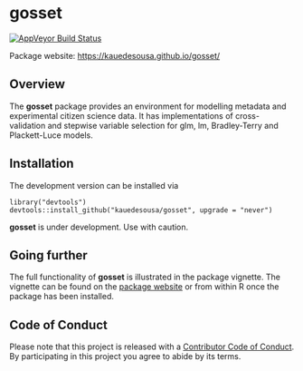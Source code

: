
gosset
======

[![AppVeyor Build Status](https://ci.appveyor.com/api/projects/status/github/kauedesousa/gosset?branch=master&svg=true)](https://ci.appveyor.com/project/kauedesousa/gosset)

Package website: <https://kauedesousa.github.io/gosset/>

Overview
--------

The **gosset** package provides an environment for modelling metadata and experimental citizen science data. It has implementations of cross-validation and stepwise variable selection for glm, lm, Bradley-Terry and Plackett-Luce models.

Installation
------------

The development version can be installed via

    library("devtools")
    devtools::install_github("kauedesousa/gosset", upgrade = "never")

**gosset** is under development. Use with caution.

Going further
-------------

The full functionality of **gosset** is illustrated in the package vignette. The vignette can be found on the [package website](https://kauedesousa.github.io/gosset/) or from within R once the package has been installed.

Code of Conduct
---------------

Please note that this project is released with a [Contributor Code of Conduct](CODE_OF_CONDUCT.md). By participating in this project you agree to abide by its terms.
